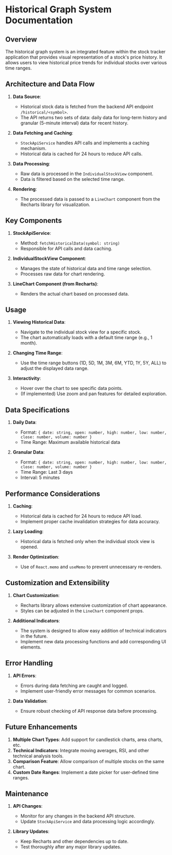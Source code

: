 # Historical Graph System Documentation

## Overview

The historical graph system is an integrated feature within the stock tracker application that provides visual representation of a stock's price history. It allows users to view historical price trends for individual stocks over various time ranges.

## Architecture and Data Flow

1. **Data Source**: 
   - Historical stock data is fetched from the backend API endpoint `/historical/<symbol>`.
   - The API returns two sets of data: daily data for long-term history and granular (5-minute interval) data for recent history.

2. **Data Fetching and Caching**:
   - `StockApiService` handles API calls and implements a caching mechanism.
   - Historical data is cached for 24 hours to reduce API calls.

3. **Data Processing**:
   - Raw data is processed in the `IndividualStockView` component.
   - Data is filtered based on the selected time range.

4. **Rendering**:
   - The processed data is passed to a `LineChart` component from the Recharts library for visualization.

## Key Components

1. **StockApiService**:
   - Method: `fetchHistoricalData(symbol: string)`
   - Responsible for API calls and data caching.

2. **IndividualStockView Component**:
   - Manages the state of historical data and time range selection.
   - Processes raw data for chart rendering.

3. **LineChart Component (from Recharts)**:
   - Renders the actual chart based on processed data.

## Usage

1. **Viewing Historical Data**:
   - Navigate to the individual stock view for a specific stock.
   - The chart automatically loads with a default time range (e.g., 1 month).

2. **Changing Time Range**:
   - Use the time range buttons (1D, 5D, 1M, 3M, 6M, YTD, 1Y, 5Y, ALL) to adjust the displayed data range.

3. **Interactivity**:
   - Hover over the chart to see specific data points.
   - (If implemented) Use zoom and pan features for detailed exploration.

## Data Specifications

1. **Daily Data**:
   - Format: `{ date: string, open: number, high: number, low: number, close: number, volume: number }`
   - Time Range: Maximum available historical data

2. **Granular Data**:
   - Format: `{ date: string, open: number, high: number, low: number, close: number, volume: number }`
   - Time Range: Last 3 days
   - Interval: 5 minutes

## Performance Considerations

1. **Caching**:
   - Historical data is cached for 24 hours to reduce API load.
   - Implement proper cache invalidation strategies for data accuracy.

2. **Lazy Loading**:
   - Historical data is fetched only when the individual stock view is opened.

3. **Render Optimization**:
   - Use of `React.memo` and `useMemo` to prevent unnecessary re-renders.

## Customization and Extensibility

1. **Chart Customization**:
   - Recharts library allows extensive customization of chart appearance.
   - Styles can be adjusted in the `LineChart` component props.

2. **Additional Indicators**:
   - The system is designed to allow easy addition of technical indicators in the future.
   - Implement new data processing functions and add corresponding UI elements.

## Error Handling

1. **API Errors**:
   - Errors during data fetching are caught and logged.
   - Implement user-friendly error messages for common scenarios.

2. **Data Validation**:
   - Ensure robust checking of API response data before processing.

## Future Enhancements

1. **Multiple Chart Types**: Add support for candlestick charts, area charts, etc.
2. **Technical Indicators**: Integrate moving averages, RSI, and other technical analysis tools.
3. **Comparison Feature**: Allow comparison of multiple stocks on the same chart.
4. **Custom Date Ranges**: Implement a date picker for user-defined time ranges.

## Maintenance

1. **API Changes**:
   - Monitor for any changes in the backend API structure.
   - Update `StockApiService` and data processing logic accordingly.

2. **Library Updates**:
   - Keep Recharts and other dependencies up to date.
   - Test thoroughly after any major library updates.